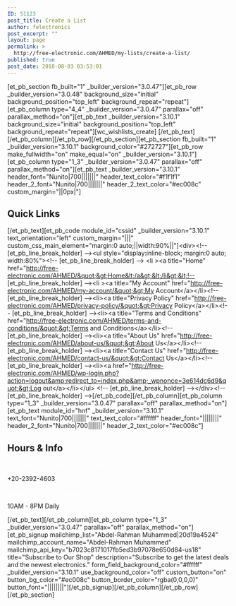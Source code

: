 ```yaml
---
ID: 51123
post_title: Create a List
author: felectronics
post_excerpt: ""
layout: page
permalink: >
  http://free-electronic.com/AHMED/my-lists/create-a-list/
published: true
post_date: 2018-08-03 03:53:01
---
```

[et_pb_section fb_built="1" _builder_version="3.0.47"][et_pb_row _builder_version="3.0.48" background_size="initial" background_position="top_left" background_repeat="repeat"][et_pb_column type="4_4" _builder_version="3.0.47" parallax="off" parallax_method="on"][et_pb_text _builder_version="3.10.1" background_size="initial" background_position="top_left" background_repeat="repeat"][wc_wishlists_create]
[/et_pb_text][/et_pb_column][/et_pb_row][/et_pb_section][et_pb_section fb_built="1" _builder_version="3.10.1" background_color="#272727"][et_pb_row make_fullwidth="on" make_equal="on" _builder_version="3.10.1"][et_pb_column type="1_3" _builder_version="3.0.47" parallax="off" parallax_method="on"][et_pb_text _builder_version="3.10.1" header_font="Nunito|700|||||||" header_text_color="#f1f1f1" header_2_font="Nunito|700|||||||" header_2_text_color="#ec008c" custom_margin="||0px|"]<h2>Quick Links</h2>
[/et_pb_text][et_pb_code module_id="cssid" _builder_version="3.10.1" text_orientation="left" custom_margin="|||" custom_css_main_element="margin:0 auto;||width:90%||"]&lt;div&gt;&lt;!-- [et_pb_line_break_holder] --&gt;&lt;ul style=&quot;display:inline-block; margin:0 auto; width:80%&quot;&gt;&lt;!-- [et_pb_line_break_holder] --&gt;  &lt;li &gt;&lt;a title=&quot;Home&quot; href=&quot;http://free-electronic.com/AHMED/&quot;&gt;Home&lt;/a&gt;&lt;/li&gt;&lt;!-- [et_pb_line_break_holder] --&gt;&lt;li &gt;&lt;a title=&quot;My Account&quot; href=&quot;http://free-electronic.com/AHMED/my-account/&quot;&gt;My Account&lt;/a&gt;&lt;/li&gt;&lt;!-- [et_pb_line_break_holder] --&gt;&lt;li&gt;&lt;a title=&quot;Privacy Policy&quot; href=&quot;http://free-electronic.com/AHMED/privacy-policy/&quot;&gt;Privacy Policy&lt;/a&gt;&lt;/li&gt;&lt;!-- [et_pb_line_break_holder] --&gt;&lt;li&gt;&lt;a title=&quot;Terms and Conditions&quot; href=&quot;http://free-electronic.com/AHMED/terms-and-conditions/&quot;&gt;Terms and Conditions&lt;/a&gt;&lt;/li&gt;&lt;!-- [et_pb_line_break_holder] --&gt;&lt;li&gt;&lt;a title=&quot;About Us&quot; href=&quot;http://free-electronic.com/AHMED/about-us/&quot;&gt;About Us&lt;/a&gt;&lt;/li&gt;&lt;!-- [et_pb_line_break_holder] --&gt;&lt;li&gt;&lt;a title=&quot;Contact Us&quot; href=&quot;http://free-electronic.com/AHMED/contact-us/&quot;&gt;Contact Us&lt;/a&gt;&lt;/li&gt;&lt;!-- [et_pb_line_break_holder] --&gt;&lt;li&gt;&lt;a href=&quot;http://free-electronic.com/AHMED/wp-login.php?action=logout&amp;redirect_to=index.php&amp;_wpnonce=3e614dc6d9&quot;&gt;Log out&lt;/a&gt;&lt;/li&gt;&lt;/ul&gt;  &lt;!-- [et_pb_line_break_holder] --&gt;&lt;/div&gt;&lt;!-- [et_pb_line_break_holder] --&gt;[/et_pb_code][/et_pb_column][et_pb_column type="1_3" _builder_version="3.0.47" parallax="off" parallax_method="on"][et_pb_text module_id="hnf" _builder_version="3.10.1" text_font="Nunito|700|||||||" text_text_color="#ffffff" header_font="||||||||" header_2_font="Nunito|700|||||||" header_2_text_color="#ec008c"]<h2 class="title">Hours &amp; Info</h2>
<p style="color: #ffffff;"><i class="fa fa-map-marker"></i> <a href="https://maps.google.com/maps?z=16&amp;q=21+youssef+el+gendy,+cairo-+egypt+11513" target="_blank" rel="noopener" style="color: #ffffff;">21 Youssef el Gendy, Cairo- Egypt 11513</a></p>
<p><i class="fa fa-phone"></i> +20-2392-4603</p>
<p><i class="fa fa-envelope"></i> <span style="color: #ffffff;"><a href="mailto:info@free-electronic.com" style="color: #ffffff;">info@free-electronic.com</a></span></p>
<p><i class="fa fa-clock-o"></i> 10AM - 8PM Daily</p>
<style>
#hnf i{<br />
color:#ec008c !important;<br />
margin-right: 3px;<br />
}<br />
</style>
[/et_pb_text][/et_pb_column][et_pb_column type="1_3" _builder_version="3.0.47" parallax="off" parallax_method="on"][et_pb_signup mailchimp_list="Abdel-Rahman Muhammed|20d19a4524" mailchimp_account_name="Abdel-Rahman Muhammed" mailchimp_api_key="b7023c8171017fb5ed3b97078e650d84-us18" title="Subscribe to Our Shop" description="Subscribe to get the latest deals and the newest electronics." form_field_background_color="#ffffff" _builder_version="3.10.1" use_background_color="off" custom_button="on" button_bg_color="#ec008c" button_border_color="rgba(0,0,0,0)" button_font="||||||||"][/et_pb_signup][/et_pb_column][/et_pb_row][/et_pb_section]